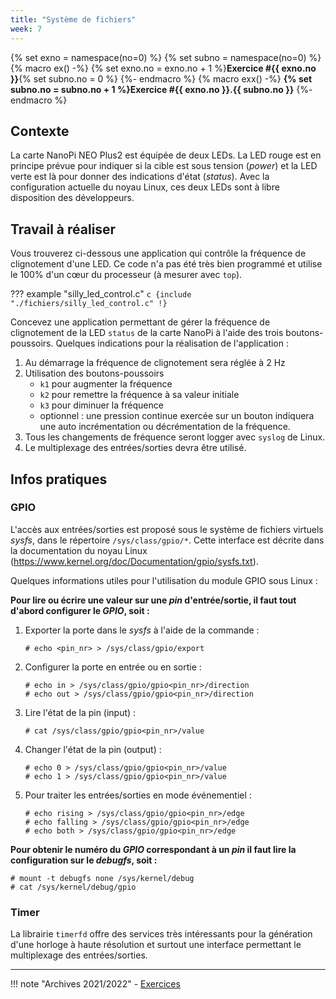 ```yaml
---
title: "Système de fichiers"
week: 7
---
```


{% set exno = namespace(no=0) %}
{% set subno = namespace(no=0) %}
{% macro ex() -%}
{% set exno.no = exno.no + 1 %}**Exercice #{{ exno.no }}**{% set subno.no = 0 %}
{%- endmacro %}
{% macro exx() -%}
**{% set subno.no = subno.no + 1 %}Exercice #{{ exno.no }}.{{ subno.no }}**
{%- endmacro %}

## Contexte

La carte NanoPi NEO Plus2 est équipée de deux LEDs. La LED rouge est en principe prévue pour indiquer
si la cible est sous tension (_power_) et la LED verte est là pour donner des indications d'état (_status_).
Avec la configuration actuelle du noyau Linux, ces deux LEDs sont à libre disposition des développeurs.

## Travail à réaliser

Vous trouverez ci-dessous une application qui contrôle la fréquence de clignotement d'une
LED. Ce code n'a pas été très bien programmé et utilise le 100% d'un cœur du processeur (à mesurer
avec `top`).

??? example "silly_led_control.c"
    ```c
    {include "./fichiers/silly_led_control.c" !}
    ```

Concevez une application permettant de gérer la fréquence de clignotement de la LED `status` de la
carte NanoPi à l'aide des trois boutons-poussoirs.
Quelques indications pour la réalisation de l'application :

1. Au démarrage la fréquence de clignotement sera réglée à 2&nbsp;Hz
2. Utilisation des boutons-poussoirs
    - `k1` pour augmenter la fréquence
    - `k2` pour remettre la fréquence à sa valeur initiale
    - `k3` pour diminuer la fréquence
    - optionnel : une pression continue exercée sur un bouton indiquera une auto
      incrémentation ou décrémentation de la fréquence.
3. Tous les changements de fréquence seront logger avec `syslog` de Linux.
4. Le multiplexage des entrées/sorties devra être utilisé.

## Infos pratiques

### GPIO

L'accès aux entrées/sorties est proposé sous le système de fichiers virtuels _sysfs_, dans le
répertoire `/sys/class/gpio/*`. Cette interface est décrite dans la documentation du noyau
Linux (https://www.kernel.org/doc/Documentation/gpio/sysfs.txt).

Quelques informations utiles pour l'utilisation du module GPIO sous Linux :

**Pour lire ou écrire une valeur sur une _pin_ d'entrée/sortie, il faut
tout d'abord configurer le _GPIO_, soit :**

1. Exporter la porte dans le _sysfs_ à l'aide de la commande :
    ```
    # echo <pin_nr> > /sys/class/gpio/export
    ```
2. Configurer la porte en entrée ou en sortie :
    ```
    # echo in > /sys/class/gpio/gpio<pin_nr>/direction
    # echo out > /sys/class/gpio/gpio<pin_nr>/direction
    ```
3. Lire l'état de la pin (input) :
    ```
    # cat /sys/class/gpio/gpio<pin_nr>/value
    ```
4. Changer l'état de la pin (output) :
    ```
    # echo 0 > /sys/class/gpio/gpio<pin_nr>/value
    # echo 1 > /sys/class/gpio/gpio<pin_nr>/value
    ```
5. Pour traiter les entrées/sorties en mode événementiel :
    ```
    # echo rising > /sys/class/gpio/gpio<pin_nr>/edge
    # echo falling > /sys/class/gpio/gpio<pin_nr>/edge
    # echo both > /sys/class/gpio/gpio<pin_nr>/edge
    ```

**Pour obtenir le numéro du _GPIO_ correspondant à un _pin_ il faut lire la configuration sur le _debugfs_,
soit :**

```
# mount -t debugfs none /sys/kernel/debug
# cat /sys/kernel/debug/gpio
```

### Timer

La librairie `timerfd` offre des services très intéressants pour la génération d'une horloge à haute
résolution et surtout une interface permettant le multiplexage des entrées/sorties.

---

!!! note "Archives 2021/2022"
    - [Exercices](fichiers/sp.05.2_mas_csel_prog_systeme_fichiers_exercices.pdf)
